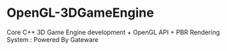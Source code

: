 # OpenGL-3DGameEngine
Core C++ 3D Game Engine development + OpenGL API + PBR Rendering System : Powered By Gateware
